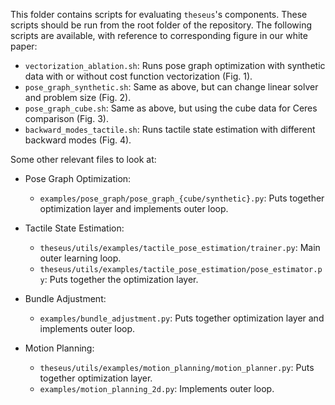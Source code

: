 This folder contains scripts for evaluating `theseus`'s components.
These scripts should be run from the root folder of the repository. The following
scripts are available, with reference to corresponding figure in our white paper:

 - `vectorization_ablation.sh`: Runs pose graph optimization with synthetic data with or without cost function vectorization (Fig. 1).
 - `pose_graph_synthetic.sh`: Same as above, but can change linear solver and problem size (Fig. 2).
 - `pose_graph_cube.sh`: Same as above, but using the cube data for Ceres comparison (Fig. 3). 
 - `backward_modes_tactile.sh`: Runs tactile state estimation with different backward modes (Fig. 4).

Some other relevant files to look at:

* Pose Graph Optimization:
    - `examples/pose_graph/pose_graph_{cube/synthetic}.py`: Puts together optimization layer and implements outer loop. 

* Tactile State Estimation:
    - `theseus/utils/examples/tactile_pose_estimation/trainer.py`: Main outer learning loop.
    - `theseus/utils/examples/tactile_pose_estimation/pose_estimator.py`: Puts together the optimization layer.

* Bundle Adjustment:
    - `examples/bundle_adjustment.py`: Puts together optimization layer and implements outer loop. 

* Motion Planning:
    - `theseus/utils/examples/motion_planning/motion_planner.py`: Puts together optimization layer.
    - `examples/motion_planning_2d.py`: Implements outer loop.